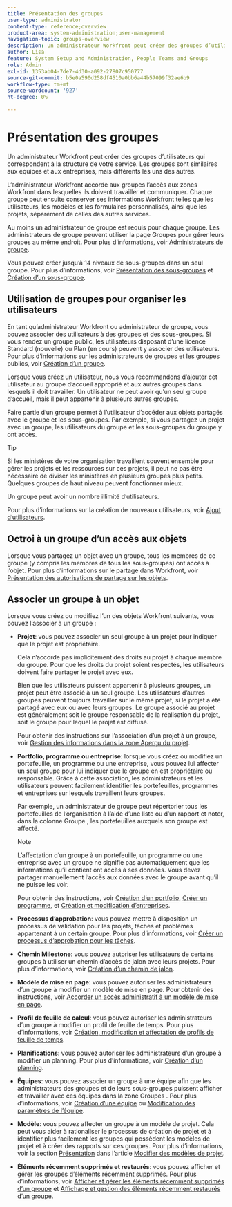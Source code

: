 ```yaml
---
title: Présentation des groupes
user-type: administrator
content-type: reference;overview
product-area: system-administration;user-management
navigation-topic: groups-overview
description: Un administrateur Workfront peut créer des groupes d’utilisateurs qui correspondent à la structure de votre service. Les groupes sont similaires aux équipes et aux entreprises, mais différents les uns des autres.
author: Lisa
feature: System Setup and Administration, People Teams and Groups
role: Admin
exl-id: 1353ab04-7de7-4d30-a092-27807c950777
source-git-commit: b5e0a590d258df4510a0bb6a44b57099f32ae6b9
workflow-type: tm+mt
source-wordcount: '927'
ht-degree: 0%

---
```


# Présentation des groupes

<!-- Audited: 01/2024 -->

Un administrateur Workfront peut créer des groupes d’utilisateurs qui correspondent à la structure de votre service. Les groupes sont similaires aux équipes et aux entreprises, mais différents les uns des autres.

L’administrateur Workfront accorde aux groupes l’accès aux zones Workfront dans lesquelles ils doivent travailler et communiquer. Chaque groupe peut ensuite conserver ses informations Workfront telles que les utilisateurs, les modèles et les formulaires personnalisés, ainsi que les projets, séparément de celles des autres services.

Au moins un administrateur de groupe est requis pour chaque groupe. Les administrateurs de groupe peuvent utiliser la page Groupes pour gérer leurs groupes au même endroit. Pour plus d’informations, voir [Administrateurs de groupe](../../../administration-and-setup/manage-groups/group-roles/group-administrators.md).

Vous pouvez créer jusqu’à 14 niveaux de sous-groupes dans un seul groupe. Pour plus d’informations, voir [Présentation des sous-groupes](../../../administration-and-setup/manage-groups/groups-overview/subgroups.md) et [Création d’un sous-groupe](../../../administration-and-setup/manage-groups/create-and-manage-subgroups/create-a-subgroup.md).

## Utilisation de groupes pour organiser les utilisateurs

En tant qu’administrateur Workfront ou administrateur de groupe, vous pouvez associer des utilisateurs à des groupes et des sous-groupes. Si vous rendez un groupe public, les utilisateurs disposant d’une licence Standard (nouvelle) ou Plan (en cours) peuvent y associer des utilisateurs. Pour plus d’informations sur les administrateurs de groupes et les groupes publics, voir [Création d’un groupe](../../../administration-and-setup/manage-groups/create-and-manage-groups/create-a-group.md).

Lorsque vous créez un utilisateur, nous vous recommandons d’ajouter cet utilisateur au groupe d’accueil approprié et aux autres groupes dans lesquels il doit travailler. Un utilisateur ne peut avoir qu’un seul groupe d’accueil, mais il peut appartenir à plusieurs autres groupes.

Faire partie d’un groupe permet à l’utilisateur d’accéder aux objets partagés avec le groupe et les sous-groupes. Par exemple, si vous partagez un projet avec un groupe, les utilisateurs du groupe et les sous-groupes du groupe y ont accès.

>[!TIP]
>
>Si les ministères de votre organisation travaillent souvent ensemble pour gérer les projets et les ressources sur ces projets, il peut ne pas être nécessaire de diviser les ministères en plusieurs groupes plus petits. Quelques groupes de haut niveau peuvent fonctionner mieux.

Un groupe peut avoir un nombre illimité d’utilisateurs.

Pour plus d’informations sur la création de nouveaux utilisateurs, voir [Ajout d’utilisateurs](../../../administration-and-setup/add-users/add-users.md).

## Octroi à un groupe d’un accès aux objets

Lorsque vous partagez un objet avec un groupe, tous les membres de ce groupe (y compris les membres de tous les sous-groupes) ont accès à l’objet. Pour plus d’informations sur le partage dans Workfront, voir [Présentation des autorisations de partage sur les objets](../../../workfront-basics/grant-and-request-access-to-objects/sharing-permissions-on-objects-overview.md).

## Associer un groupe à un objet

Lorsque vous créez ou modifiez l’un des objets Workfront suivants, vous pouvez l’associer à un groupe :

* **Projet**: vous pouvez associer un seul groupe à un projet pour indiquer que le projet est propriétaire.

  Cela n’accorde pas implicitement des droits au projet à chaque membre du groupe. Pour que les droits du projet soient respectés, les utilisateurs doivent faire partager le projet avec eux.

  Bien que les utilisateurs puissent appartenir à plusieurs groupes, un projet peut être associé à un seul groupe. Les utilisateurs d’autres groupes peuvent toujours travailler sur le même projet, si le projet a été partagé avec eux ou avec leurs groupes. Le groupe associé au projet est généralement soit le groupe responsable de la réalisation du projet, soit le groupe pour lequel le projet est diffusé.

  Pour obtenir des instructions sur l’association d’un projet à un groupe, voir [Gestion des informations dans la zone Aperçu du projet](../../../manage-work/projects/manage-projects/understand-project-overview-area.md).

* **Portfolio, programme ou entreprise**: lorsque vous créez ou modifiez un portefeuille, un programme ou une entreprise, vous pouvez lui affecter un seul groupe pour lui indiquer que le groupe en est propriétaire ou responsable. Grâce à cette association, les administrateurs et les utilisateurs peuvent facilement identifier les portefeuilles, programmes et entreprises sur lesquels travaillent leurs groupes.

  Par exemple, un administrateur de groupe peut répertorier tous les portefeuilles de l’organisation à l’aide d’une liste ou d’un rapport et noter, dans la colonne Groupe , les portefeuilles auxquels son groupe est affecté.

  >[!NOTE]
  >
  >L’affectation d’un groupe à un portefeuille, un programme ou une entreprise avec un groupe ne signifie pas automatiquement que les informations qu’il contient ont accès à ses données. Vous devez partager manuellement l’accès aux données avec le groupe avant qu’il ne puisse les voir.

  Pour obtenir des instructions, voir [Création d’un portfolio](../../../manage-work/portfolios/create-and-manage-portfolios/create-portfolios.md), [Créer un programme](../../../manage-work/portfolios/create-and-manage-programs/create-program.md), et [Création et modification d’entreprises](../../../administration-and-setup/set-up-workfront/organizational-setup/create-and-edit-companies.md).

* **Processus d’approbation**: vous pouvez mettre à disposition un processus de validation pour les projets, tâches et problèmes appartenant à un certain groupe. Pour plus d’informations, voir [Créer un processus d’approbation pour les tâches](../../../administration-and-setup/customize-workfront/configure-approval-milestone-processes/create-approval-processes.md).
* **Chemin Milestone**: vous pouvez autoriser les utilisateurs de certains groupes à utiliser un chemin d’accès de jalon avec leurs projets. Pour plus d’informations, voir [Création d’un chemin de jalon](../../../administration-and-setup/customize-workfront/configure-approval-milestone-processes/create-milestone-path.md).
* **Modèle de mise en page**: vous pouvez autoriser les administrateurs d’un groupe à modifier un modèle de mise en page. Pour obtenir des instructions, voir [Accorder un accès administratif à un modèle de mise en page](../../../administration-and-setup/customize-workfront/use-layout-templates/grant-admin-access-layout-template.md).

* **Profil de feuille de calcul**: vous pouvez autoriser les administrateurs d’un groupe à modifier un profil de feuille de temps. Pour plus d’informations, voir [Création, modification et affectation de profils de feuille de temps](../../../timesheets/create-and-manage-timesheets/create-timesheet-profiles.md).

* **Planifications**: vous pouvez autoriser les administrateurs d’un groupe à modifier un planning. Pour plus d’informations, voir [Création d’un planning](../../../administration-and-setup/set-up-workfront/configure-timesheets-schedules/create-schedules.md).
* **Équipes**: vous pouvez associer un groupe à une équipe afin que les administrateurs des groupes et de leurs sous-groupes puissent afficher et travailler avec ces équipes dans la zone Groupes . Pour plus d’informations, voir [Création d’une équipe](../../../people-teams-and-groups/create-and-manage-teams/create-a-team.md) ou [Modification des paramètres de l’équipe](../../../people-teams-and-groups/create-and-manage-teams/edit-team-settings.md).
* **Modèle**: vous pouvez affecter un groupe à un modèle de projet. Cela peut vous aider à rationaliser le processus de création de projet et à identifier plus facilement les groupes qui possèdent les modèles de projet et à créer des rapports sur ces groupes. Pour plus d’informations, voir la section [Présentation](../../../manage-work/projects/create-and-manage-templates/edit-templates.md#overview) dans l’article [Modifier des modèles de projet](../../../manage-work/projects/create-and-manage-templates/edit-templates.md).

* **Éléments récemment supprimés et restaurés**: vous pouvez afficher et gérer les groupes d’éléments récemment supprimés. Pour plus d’informations, voir [Afficher et gérer les éléments récemment supprimés d’un groupe](../../../administration-and-setup/manage-groups/work-with-group-objects/view-manage-groups-recently-deleted-objects.md) et [Affichage et gestion des éléments récemment restaurés d’un groupe](../../../administration-and-setup/manage-groups/work-with-group-objects/view-manage-groups-recently-restored-objects.md).

